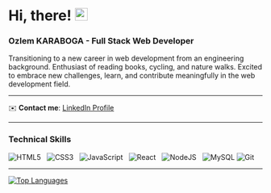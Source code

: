 # Hi, there! <img src="https://raw.githubusercontent.com/MartinHeinz/MartinHeinz/master/wave.gif" width="25px">


### Ozlem KARABOGA - Full Stack Web Developer
Transitioning to a new career in web development from an engineering background. Enthusiast of reading books, cycling, and nature walks. Excited to embrace new challenges, learn, and contribute meaningfully in the web development field.

---
✉️ **Contact me**: [LinkedIn Profile](https://www.linkedin.com/in/ozlem-karaboga/)  

---

### Technical Skills

![HTML5](https://img.shields.io/badge/html5-%23E34F26.svg?style=for-the-badge&logo=html5&logoColor=white)
&nbsp;
![CSS3](https://img.shields.io/badge/css3-%231572B6.svg?style=for-the-badge&logo=css3&logoColor=white)
&nbsp;
![JavaScript](https://img.shields.io/badge/javascript-%23323330.svg?style=for-the-badge&logo=javascript&logoColor=%23F7DF1E)
&nbsp;
![React](https://img.shields.io/badge/react-%2320232a.svg?style=for-the-badge&logo=react&logoColor=%2361DAFB)
&nbsp;
![NodeJS](https://img.shields.io/badge/node.js-6DA55F?style=for-the-badge&logo=node.js&logoColor=white)
&nbsp;
![MySQL](https://img.shields.io/badge/MySQL-4479A1?style=for-the-badge&logo=mysql&logoColor=white)
![Git](https://img.shields.io/badge/git-%23F05033.svg?style=for-the-badge&logo=git&logoColor=white)
&nbsp;

---

[![Top Languages](https://github-readme-stats.vercel.app/api/top-langs/?username=OzlemKaraboga&layout=compact)](https://github.com/OzlemKaraboga/)



<!-- Resources -->
<!-- Icons: https://simpleicons.org/ -->
<!-- GitHub Stats: https://github.com/anuraghazra/github-readme-stats -->
<!-- Emojis: https://emojipedia.org/emoji/ -->
<!-- HTML Emojis: https://www.fileformat.info/index.htm -->
<!-- Shields: https://shields.io/ -->
<!-- Awesome GitHub Profile README: https://github.com/abhisheknaiidu/awesome-github-profile-readme -->
<!-- 
![Profile views](https://gpvc.arturio.dev/AliDemircix) -->
